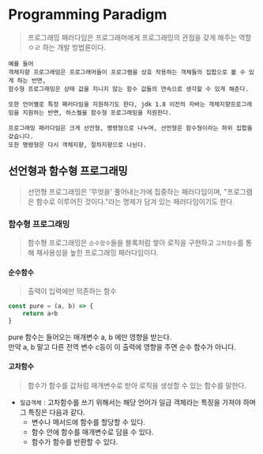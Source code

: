 # Programming Paradigm
> 프로그래밍 패러다임은 프로그래머에게 프로그래밍의 관점을 갖게 해주는 역할ㅇㄹ 하는 개발 방법론이다.

```
예를 들어
객체지향 프로그래밍은 프로그래머들이 프로그램을 상호 작용하는 객체들의 집합으로 볼 수 있게 하는 반면,
함수형 프로그래밍은 상태 값을 지니지 않는 함수 값들의 연속으로 생각할 수 있게 해준다.

또한 언어별로 특정 패러다임을 지원하기도 한다, jdk 1.8 이전의 자바는 객체지향프로그래밍을 지원하는 반면, 하스켈을 함수형 프로그래밍을 지원한다.

프로그래밍 패러다임은 크게 선언형, 명령형으로 나누며, 선언형은 함수형이라는 하위 집합을 갖습니다.
또한 명령형은 다시 객체지향, 절차지향으로 나뉜다.
```

## 선언형과 함수형 프로그래밍
> 선언형 프로그래밍은 '무엇을' 풀어내는가에 집중하는 패러다임이며, "프로그램은 함수로 이루어진 것이다."라는 명제가 담겨 있는 패러다임이기도 한다.

### 함수형 프로그래밍
> 함수형 프로그래밍은 ```순수함수```들을 블록처럼 쌓아 로직을 구현하고 ```고차함수```를 통해 재사용성을 높힌 프로그래밍 패러다임이다.

#### 순수함수
> 출력이 입력에만 의존하는 함수
```javascript
const pure = (a, b) => {
    return a+b
}
```
pure 함수는 들어오는 매개변수 a, b 에만 영향을 받는다.<br>
만약 a, b 말고 다른 전역 변수 c등이 이 출력에 영향을 주면 순수 함수가 아니다.<br>

#### 고차함수
> 함수가 함수를 값처럼 매개변수로 받아 로직을 생성할 수 있는 함수를 말한다.

- ```일급객체``` : 고차함수를 쓰기 위해서는 해당 언어가 일급 객체라는 특징을 가져야 하며 그 특징은 다음과 같다.
  - 변수나 메서드에 함수를 할당할 수 있다.
  - 함수 안에 함수를 매개변수로 담을 수 있다.
  - 함수가 함수를 반환할 수 있다.